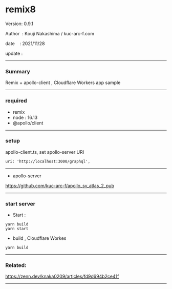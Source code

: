 # remix8

 Version: 0.9.1

 Author  : Kouji Nakashima / kuc-arc-f.com

 date    : 2021/11/28

 update  :

***
### Summary

Remix + apollo-client , Cloudflare Workers app sample

***
### required
* remix
* node : 16.13
* @apollo/client

***
### setup

apollo-client.ts, set apollo-server URI

```
uri: 'http://localhost:3000/graphql',
```

***
* apollo-server

https://github.com/kuc-arc-f/apollo_sv_atlas_2_pub

***
### start server
* Start :

```
yarn build
yarn start
```

* build , Cloudflare Workes

```
yarn build
```

***
### Related: 

https://zenn.dev/knaka0209/articles/fd9d694b2ce41f

***

